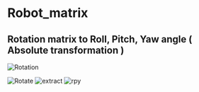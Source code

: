 # Robot_matrix

## Rotation matrix to Roll, Pitch, Yaw angle ( Absolute transformation ) 

![Rotation](https://github.com/WS1909/Robot_matrix/blob/main/image/abso.png)

![Rotate](https://github.com/WS1909/Robot_matrix/blob/main/image/Rotation)
![extract](https://github.com/WS1909/Robot_matrix/blob/main/image/extract.png)
![rpy](https://github.com/WS1909/Robot_matrix/blob/main/image/rpy.png)


